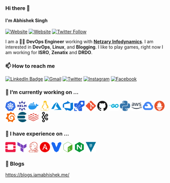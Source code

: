 ### Hi there 👋

#### I'm **Abhishek Singh**
[![Website](https://img.shields.io/website?label=iamabhishek.me&style=for-the-badge&url=https%3A%2F%2Fiamabhishek.me)](https://www.iamabhishek.me)
[![Website](https://img.shields.io/website?label=blogs.iamabhishek.me&style=for-the-badge&url=https%3A%2F%2Fblogs.iamabhishek.me)](https://blogs.iamabhishek.me)
[![Twitter Follow](https://img.shields.io/twitter/follow/thesniperxjohn?color=1DA1F2&logo=twitter&style=for-the-badge)](https://twitter.com/intent/follow?original_referer=https%3A%2F%2Fgithub.com%2Fthesniperxjohn&screen_name=thesniperxjohn)

I am a 👨‍💻 **DevOps Engineer** working with **[Netzary Infodynamics](https://netzary.com)**. I am interested in **DevOps**, **Linux**, and **Blogging**. I like to play games, right now I am working for **ISRO**, **Zenatix** and **DRDO**.

### 📫 How to reach me

[![LinkedIn Badge](https://img.shields.io/badge/LinkedIn-0077B5?style=for-the-badge&logo=linkedin&logoColor=white)](https://www.linkedin.com/in/abhishek-singh-16bb53143/)
[![Gmail](https://img.shields.io/badge/Gmail-D14836?style=for-the-badge&logo=gmail&logoColor=white)](mailto:abhishek.abvp.as@gmail.com)
[![Twitter](https://img.shields.io/badge/Twitter-1DA1F2?style=for-the-badge&logo=twitter&logoColor=white)](https://twitter.com/thesniperxjohn)
[![Instagram](https://img.shields.io/badge/Instagram-E4405F?style=for-the-badge&logo=instagram&logoColor=white)](https://www.instagram.com/thesniperxjohn)
[![Facebook](https://img.shields.io/badge/Facebook-1877F2?style=for-the-badge&logo=facebook&logoColor=white)](https://www.facebook.com/)

### 🔭 I’m currently working on ...

<a href="#"><img height="32" width="32" src="./images/kubernetes.svg" alt="Kubernetes" title="Kubernetes" /></a>
<a href="#"><img height="32" width="32" src="./images/helm.svg" alt="Helm" title="Helm" /></a>
<a href="#"><img height="32" width="32" src="./images/docker.svg" alt="Docker" title="Docker" /></a>
<a href="#"><img height="32" width="32" src="./images/linux.svg" alt="Linux" title="Linux" /></a>
<a href="#"><img height="32" width="32" src="./images/azure.svg" alt="Azure" title="Azure" /></a>
<a href="#"><img height="32" width="32" src="./images/azuredevops.svg" alt="AzureDevOps" title="AzureDevOps" /></a>
<a href="#"><img height="32" width="32" src="./images/azurepipelines.svg" alt="AzurePipeline" title="AzurePipeline" /></a>
<a href="#"><img height="32" width="32" src="./images/git.svg" alt="Git" title="Git" /></a>
<a href="#"><img height="32" width="32" src="./images/github.svg" alt="Github" title="Github" /></a>
<a href="#"><img height="32" width="32" src="./images/go.svg" alt="Golang" title="Golang" /></a>
<a href="#"><img height="32" width="32" src="./images/python.svg" alt="Python" title="Python" /></a>
<a href="#"><img height="32" width="32" src="./images/amazonaws.svg" alt="AWS" title="AWS" /></a>
<a href="#"><img height="32" width="32" src="./images/googlecloud.svg" alt="GCP" title="GCP" /></a>
<a href="#"><img height="32" width="32" src="./images/prometheus.svg" alt="Prometheus" title="Prometheus" /></a>
<a href="#"><img height="32" width="32" src="./images/grafana.svg" alt="Grafana" title="Grafana" /></a>
<a href="#"><img height="32" width="32" src="./images/elasticsearch.svg" alt="Elasticsearch" title="Elasticsearch" /></a>
<a href="#"><img height="32" width="32" src="./images/redis.svg" alt="Redis" title="Redis" /></a>
<a href="#"><img height="32" width="32" src="./images/apachekafka.svg" alt="Kafka" title="Kafka" /></a>

### 🌱 I have experience on ...

<a href="#"><img height="32" width="32" src="./images/openstack.svg" alt="Openstack" title="Openstack" /></a>
<a href="#"><img height="32" width="32" src="./images/terraform.svg" alt="Terraform" title="Terraform" /></a>
<a href="#"><img height="32" width="32" src="./images/jenkins.svg" alt="Jenkins" title="Jenkins" /></a>
<a href="#"><img height="32" width="32" src="./images/ansible.svg" alt="Ansible" title="Ansible" /></a>
<a href="#"><img height="32" width="32" src="./images/vagrant.svg" alt="Vagrant" title="Vagrant" /></a>
<a href="#"><img height="32" width="32" src="./images/gnubash.svg" alt="Bash" title="Bash" /></a>
<a href="#"><img height="32" width="32" src="./images/nginx.svg" alt="Nginx" title="Nginx" /></a>
<a href="#"><img height="32" width="32" src="./images/vault.svg" alt="Vault" title="Vault" /></a>
<!--<a href="#"><img height="32" width="32" src="./images/java.svg" alt="Java" title="Java" /></a>
<a href="#"><img height="32" width="32" src="./images/puppet.svg" alt="Puppet" title="Puppet" /></a>
<a href="#"><img height="32" width="32" src="./images/apachedruid.svg" alt="Druid" title="Druid" /></a>
<a href="#"><img height="32" width="32" src="./images/apachegroovy.svg" alt="Groovy" title="Groovy" /></a>
<a href="#"><img height="32" width="32" src="./images/ruby.svg" alt="Ruby" title="Ruby" /></a>
<a href="#"><img height="32" width="32" src="./images/react.svg" alt="ReactJS" title="ReactJS" /></a>-->

### :book: Blogs

https://blogs.iamabhishek.me/


<!--
**iamabhishek-dubey/iamabhishek-dubey** is a ✨ _special_ ✨ repository because its `README.md` (this file) appears on your GitHub profile.

Here are some ideas to get y#F05032ou started:

- 🔭 I’m currently working on ...
- 🌱 I’m currently learning ...
- 👯 I’m looking to collaborate on ...
- 🤔 I’m looking for help with ...
- 💬 Ask me about ...
- 📫 How to reach me: ...
- 😄 Pronouns: ...
- ⚡ Fun fact: ...
-->
